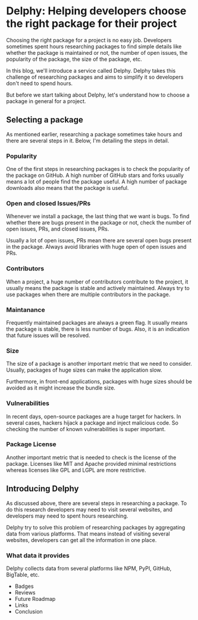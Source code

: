 # Delphy: Helping developers choose the right package for their project

Choosing the right package for a project is no easy job. Developers sometimes spent hours researching packages to find simple details like whether the package is maintained or not, the number of open issues, the popularity of the package, the size of the package, etc.

In this blog, we'll introduce a service called Delphy. Delphy takes this challenge of researching packages and aims to simplify it so developers don't need to spend hours.

But before we start talking about Delphy, let's understand how to choose a package in general for a project.

## Selecting a package
As mentioned earlier, researching a package sometimes take hours and there are several steps in it. Below, I'm detailing the steps in detail.

### Popularity
One of the first steps in researching packages is to check the popularity of the package on GitHub. A high number of GitHub stars and forks usually means a lot of people find the package useful. A high number of package downloads also means that the package is useful. 

### Open and closed Issues/PRs
Whenever we install a package, the last thing that we want is bugs. To find whether there are bugs present in the package or not, check the number of open issues, PRs, and closed issues, PRs.

Usually a lot of open issues, PRs mean there are several open bugs present in the package. Always avoid libraries with huge open of open issues and PRs.

### Contributors
When a project, a huge number of contributors contribute to the project, it usually means the package is stable and actively maintained. Always try to use packages when there are multiple contributors in the package.

### Maintanance
Frequently maintained packages are always a green flag. It usually means the package is stable, there is less number of bugs. Also, it is an indication that future issues will be resolved.

### Size
The size of a package is another important metric that we need to consider. Usually, packages of huge sizes can make the application slow. 

Furthermore, in front-end applications, packages with huge sizes should be avoided as it might increase the bundle size.

### Vulnerabilities
In recent days, open-source packages are a huge target for hackers. In several cases, hackers hijack a package and inject malicious code. So checking the number of known vulnerabilities is super important.

### Package License
Another important metric that is needed to check is the license of the package. Licenses like MIT and Apache provided minimal restrictions whereas licenses like GPL and LGPL are more restrictive.

## Introducing Delphy
As discussed above, there are several steps in researching a package. To do this research developers may need to visit several websites, and developers may need to spent hours researching.

Delphy try to solve this problem of researching packages by aggregating data from various platforms. That means instead of visiting several websites, developers can get all the information in one place.

### What data it provides
Delphy collects data from several platforms like NPM, PyPI, GitHub, BigTable, etc. 
  - Badges
  - Reviews
- Future Roadmap
- Links
- Conclusion

